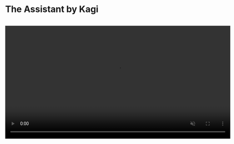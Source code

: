 # The Assistant by Kagi

<br>

<video src="./media/assistant.mp4" width="720" type="video/mp4" autoplay muted loop playsinline disablepictureinpicture />

The Assistant by Kagi combines the top large language models (LLMs) with optional results from Kagi Search, making it the perfect companion for creative, research, and programming tasks — alongside everything else you can think of! All this is included in a single subscription!

>**NOTE:** We’re excited to [announce](https://blog.kagi.com/assistant-for-all) that Kagi Assistant is now available to all users across all plans, expanding from its previous exclusivity to Ultimate subscribers.

## Features

- Access to the latest and most performant large language models from OpenAI, Anthropic, Meta, Google, Mistral, Amazon, Alibaba and DeepSeek.
- Multiple [custom assistants](#custom-assistants)
- The ability to control whether the Assistant has web access (powered by Kagi Search)
- Applying Kagi Search [Lenses](../features/lenses.md) and [Personalized Results](../features/website-info-personalized-results.md) to the Assistant searches
- Switch between multiple threads within a single window
- Saving Assistant threads
- Uploading files to use as context
- Altering the Assistant configuration within the thread
	- For example, you can ask the initial question with web access enabled, and then disable it for subsequent questions!
	 - It is also possible to switch to a different LLM in the middle of a thread
- Code syntax highlighting
- [Keyboard Shortcuts](#keyboard-shortcuts)
- Export conversations to markdown format
- Share threads with others using a link
- Voice input

## Privacy

When you use the Assistant by Kagi, your data is never used to train AI models (not by us or by the LLM providers), and no account information is shared with the LLM providers. By default, threads are deleted after 24 hours of inactivity. This behavior can be adjusted in the [settings](https://kagi.com/settings/?p=assistant).

## Using the Assistant

The Assistant can be accessed via the Control Center located in the top right corner of all Kagi pages or by clicking on the link in the top right corner of the Kagi homepage. [The direct link](https://kagi.com/assistant) to the Assistant can also be used.

When you first access the Assistant, you will be greeted by a familiar-looking landing page, allowing you to get right into using it.
You can either type your prompt or use voice input by pressing the microphone symbol.
You can choose which LLM you wish to use by opening the dropdown menu just below the prompt field.

The Assistant's web access can be toggled via the button below the prompt field.

## Which model to choose

We maintain the [Kagi LLM Benchmarking Project](./llm-benchmark.md) to measure model quality in various scenarios.

Another important aspect is the privacy policy of the model provider. See our [LLM Privacy Comparison](./llms-privacy.md) for a detailed overview of how each provider handles your data.

## Threads

The Assistant supports threads, allowing you to keep your bagel topping ideas separate from your weekend projects.

The search bar enables you to search for that one elusive thread.
Currently, the search only looks through your thread titles.

By default, threads are kept for 24 hours after the last message.
If keeping threads alive permanently better fits your workflow, you can adjust this setting in [Assistant Settings](https://kagi.com/settings/?p=assistant).
Please note that the thread saving setting is applied **when the thread is created**.

Threads can be renamed, added to Quick Access, shared, deleted, and downloaded via the `⋮` button which is displayed when you hover over the thread.

The Quick Access feature can be used to better organize your threads, but it will not influence the thread saving setting.
In other words, threads added to Quick Access will also be deleted after 24 hours, unless you have chosen otherwise in the settings.

You can also **preserve** threads with the star symbol, located to the left of the thread title.
Preserved threads do not expire.

## Uploading Files to Assistant

The Assistant by Kagi supports file uploads, allowing you to provide additional context or information for your queries.

This can be useful for tasks like:

- Summarizing a document
- Extracting key insights from a report
- Analyzing data in a spreadsheet
- Describing an image
- Distilling main points from an audio file

To upload a file:

1. Click the paperclip icon in the prompt input box.
2. Select the file or image you wish to upload.
3. Provide a prompt with instructions to process the file or leave it blank to summarize it.

Important considerations for file uploads:

**File size limit:** The maximum file size for uploads is 16MB.
**Processing time:** Larger files may take a few moments to process.
**Context retention:** Uploaded file content remains in the conversation context for subsequent messages.

The Assistant supports various file formats across different categories, including:

| File Type    | Supported Formats                                                                                                                                                                 |
| :----------- | :-------------------------------------------------------------------------------------------------------------------------------------------------------------------------------- |
| Text         | txt, text, md (and other text-based formats)                                                                                                                                      |
| Rich Format  | pdf, docx, pptx                                                                                                                                                                   |
| Spreadsheets | csv, tsv, xlsx, json, jsonl                                                                                                                                                       |
| Image        | jpg, jpeg, png, gif, tiff, tif, webp                                                                                                                                              |
| Audio        | 3gpp, aa, aac, aax, act, aiff, amr, ape, au, awb, dct, dss, dvf, flac, gsm, iklax, ivs, m4a, m4b, m4p, mp4, mmf, mp3, mpc, msv, ogg, opus, ra, rm, sln, tta, vox, wav, wma, wvpla |

Note: Unsupported formats may be treated as binary files.

## Fetching online content

Assistant can fetch webpages and online documents (up to 50 MB) to use them as context for your conversation.
To use this feature, simply paste the URL in your Assistant conversation (make sure the Entire Web toggle is on).

## Custom Instructions

Do you prefer a more personalized Assistant experience?
You can provide custom instructions in the [Assistant Settings](https://kagi.com/settings?p=assistant).
These instructions can be utilized to refine the Assistant responses.
You can, for instance, instruct the Assistant to be more succinct or to consider your profession and location.

## Custom Assistants {#custom-assistants}

You can create Custom Assistants in the [Assistant Settings](https://kagi.com/settings?p=assistant).
It is possible to customize the LLM, settings (the use of web access, lenses, and personalized results), and the instructions for each Custom Assistant.

The Assistant comes with a built-in **Code** Custom Assistant that is optimized for programming tasks. It uses Claude 3.5 Sonnet and has web access.

For more details, refer to the [Custom Assistants](./custom-assistants.md) page.

## Keyboard Shortcuts {#keyboard-shortcuts}

The following keyboard shortcuts are available in the Assistant by Kagi on Mac and PC.

| Mac Shortcut                | Action                  |
| :-------------------------- | :---------------------- |
| &#8984; + K                 | New Thread              |
| &#8984; + Shift + S         | Toggle Sidebar          |
| &#8984; + Shift + C         | Copy Last Response      |
| &#8984; + Shift + E         | Edit Last Message       |
| &#8984; + Shift + Backspace | Delete Current Thread   |
| &#8984; + /                 | Focus Prompt Box        |
| &#8984; + .                 | Show Keyboard Shortcuts |

| PC Shortcut              | Action                  |
| :----------------------- | :---------------------- |
| Ctrl + K                 | New Thread              |
| Ctrl + Shift + S         | Toggle Sidebar          |
| Ctrl + Shift + C         | Copy Last Response      |
| Ctrl + Shift + E         | Edit Last Message       |
| Ctrl + Shift + Backspace | Delete Current Thread   |
| Ctrl + /                 | Focus Prompt Box        |
| Ctrl + .                 | Show Keyboard Shortcuts |

## LLMs Available in The Assistant

The Assistant provides access to the following LLMs:

| Developer  | Model                                                                                                 | Plan     |
| ---------- | ----------------------------------------------------------------------------------------------------- | -------- |
| Anthropic  | [Claude 3.7 Sonnet with extended thinking](https://kagi.com/assistant?profile=claude-3-7-sonnet)      | Ultimate |
| Anthropic  | [Claude 3.7 Sonnet](https://kagi.com/assistant?profile=claude-3-sonnet)                               | Ultimate |
| Anthropic  | [Claude 4 Sonnet](https://kagi.com/assistant?profile=claude-4-sonnet)                                 | Ultimate |
| Anthropic  | [Claude 4 Sonnet with extended thinking](https://kagi.com/assistant?profile=claude-4-sonnet-thinking) | Ultimate |
| Anthropic  | [Claude 3 Opus](https://kagi.com/assistant?profile=claude-3-opus)                                     | Ultimate |
| Anthropic  | [Claude 4 Opus](https://kagi.com/assistant?profile=claude-4-opus)                                     | Ultimate |
| Anthropic  | [Claude 4 Opus with extended thinking](https://kagi.com/assistant?profile=claude-4-opus-thinking)     | Ultimate |
| Anthropic  | [Claude 3.5 Haiku](https://kagi.com/assistant?profile=claude-3-haiku)                                 | Ultimate |
| OpenAI     | [GPT 4o](https://kagi.com/assistant?profile=gpt-4o)                                                   | Ultimate |
| OpenAI     | [ChatGPT 4o](https://kagi.com/assistant?profile=chatgpt-4o)                                           | Ultimate |
| OpenAI     | [GPT 4o Mini](https://kagi.com/assistant?profile=gpt-4o-mini)                                         | All      |
| OpenAI     | [o3 Mini](https://kagi.com/assistant?profile=o3-mini)                                                 | Ultimate |
| OpenAI     | [o4 Mini](https://kagi.com/assistant?profile=o4-mini)                                                 | Ultimate |
| OpenAI     | [GPT 4.1](https://kagi.com/assistant?profile=gpt-4-1)                                                 | Ultimate |
| OpenAI     | [GPT 4.1 Mini](https://kagi.com/assistant?profile=gpt-4-1-mini)                                       | All      |
| OpenAI     | [GPT 4.1 Nano](https://kagi.com/assistant?profile=gpt-4-1-nano)                                       | All      |
| Mistral AI | [Mistral Pixtral](https://kagi.com/assistant?profile=mistral-nemo)                                    | All      |
| Mistral AI | [Mistral Large](https://kagi.com/assistant?profile=mistral-large)                                     | Ultimate |
| Mistral AI | [Mistral Medium](https://kagi.com/assistant?profile=mistral-medium)                                   | All      |
| Mistral AI | [Mistral Small](https://kagi.com/assistant?profile=mistral-small)                                     | All      |
| Google     | [Gemini 2.0 Flash](https://kagi.com/assistant?profile=gemini-flash)                                   | All      |
| Google     | [Gemini 2.5 Flash Preview](https://kagi.com/assistant?profile=gemini-2-5-flash)                       | All      |
| Google     | [Gemini 1.5 Pro](https://kagi.com/assistant?profile=gemini-pro)                                       | Ultimate |
| Google     | [Gemini 2.5 Pro Preview](https://kagi.com/assistant?profile=gemini-2-5-pro)                           | Ultimate |
| Meta       | [Llama 3.3 70B](https://kagi.com/assistant?profile=llama-3-70b)                                       | All      |
| Meta       | [Llama 3.1 405B](https://kagi.com/assistant?profile=llama-3-405b)                                     | Ultimate |
| Meta       | [Llama 4 Scout](https://kagi.com/assistant?profile=llama-4-scout)                                     | All      |
| Meta       | [Llama 4 Maverick](https://kagi.com/assistant?profile=llama-4-maverick)                               | All      |
| Alibaba    | [Qwen QwQ 32B](https://kagi.com/assistant?profile=qwen-qwq-32b)                                       | Ultimate |
| Alibaba    | [Qwen 3 32B](https://kagi.com/assistant?profile=qwen-3-32b)                                           | All      |
| Alibaba    | [Qwen 3 32B with Thinking](https://kagi.com/assistant?profile=qwen-3-32b-thinking)                    | All      |
| Alibaba    | [Qwen 3 235B](https://kagi.com/assistant?profile=qwen-3-235b-a22b)                                    | All      |
| Alibaba    | [Qwen 3 235B with Thinking](https://kagi.com/assistant?profile=qwen-3-235b-a22b-thinking)             | All      |
| Amazon     | [Nova Lite](https://kagi.com/assistant?profile=nova-lite)                                             | All      |
| Amazon     | [Nova Pro](https://kagi.com/assistant?profile=nova-pro)                                               | Ultimate |
| DeepSeek   | [Chat V3](https://kagi.com/assistant?profile=deepseek)                                                | All      |
| DeepSeek   | [R1](https://kagi.com/assistant?profile=deepseek-r1)                                                  | Ultimate |
| DeepSeek   | [R1 Distill Llama 70B](https://kagi.com/assistant?profile=deepseek-r1-distill-llama-70b)              | Ultimate |
| xAI        | [Grok 3 Mini](https://kagi.com/assistant?profile=grok-3-mini)                                         | Ultimate |
| xAI        | [Grok 3](https://kagi.com/assistant?profile=grok-3)                                                   | Ultimate |


You can learn more about how these models compare in the [Kagi LLM Benchmarking Project](./llm-benchmark.md) page.

For more information about each model and its privacy practices, including details about providers, see our [LLM Privacy](./llms-privacy) page.



## Bangs

You can quickly access The Assistant using the following [bangs](../features/bangs.md):

- `!ai`, `!as`, `!assistant`, `!research`, `!answer`, `!discuss`, `!expert`, `!llm`, `!custom`, and `!asst`: These bangs direct you to the general Assistant interface for various types of queries.

- `!chat`: This bang accesses The Assistant with internet access turned off.

- `!code`: Use this bang to access the built-in **Code** Custom Assistant, which is tailored for coding-related queries.

- `!ki`: This bang accesses The Assistant with the Ki profile, providing a specialized interaction.

Each bang is designed to optimize your search experience by directing you to the most appropriate version of The Assistant for your needs.

## URL Parameters

You can specify a particular model in the Assistant's URL by including a `profile` parameter.
`https://kagi.com/assistant?profile=gpt-4o&q=%s`
The available model names can be found in the table above.

This can also be used with custom assistants, as described on the [custom assistant documentation](./custom-assistants.md#url-parameters).

The `internet` parameter can be used to turn on and off internet access, set to `true` to enable, anything else to disable. This overrides the internet setting of the profile used.

The `lens` parameter can be used to set the lens if internet access is enabled. The value of this is the lowercase format of the lens name, for example, `https://kagi.com/assistant?lens=programming&q=%s` will use the Programming lens.

Here is an example of a URL that disables internet access, uses the **Claude 3 Haiku** model, and applies the **Programming lens**:  
```https://kagi.com/assistant?profile=claude-3-haiku&internet=false&lens=programming&q=%s```

## Availability

The Assistant is available to all members. However, premium models are only available in our Ultimate plan.
If you are on a different plan and you need access to these models, you can upgrade from the [Billing Settings](https://kagi.com/settings?p=billing_plan) page.

We also offer an Ultimate upgrade for Family Plans, you can upgrade from the [Family Management](https://kagi.com/settings?p=account_members) page.

## Usage Limits

### Context window limit

The context window refers to how much of the conversation Assistant will take into account to respond to the last message in a conversation.

While we optimize the internals and user experience of the Kagi Assistant, we have limited the number of context tokens but these arbitrary **restrictions will be removed soon**.

The current context window limits are:
- **32,000 token sliding window** maximum for all conversations
- **Rolling window of recent exchanges** consisting of:
  - Your 7 most recent exchanges (14 messages total)
  - Plus your first exchange (2 messages)

### Input limitations

#### Text input

- **Maximum 100,000 characters** per message
- Text exceeding this limit will be automatically truncated

#### File uploads

- **Maximum total size: 16 MB** (applies to single or multiple files)
- **URL content: 50 MB** maximum retrievable size

### Custom Instructions

- **Maximum 5,000 characters** for custom Assistant instructions

### Fair Use Policy

We use a value-based usage system to maintain high-quality service for all users:

- Your monthly plan determines your token usage allowance.
    - For example, a **$25 monthly plan** provides up to **$25 worth of token usage** across all models.
- For yearly plans, you get access to the full year's worth of token usage at the start of the plan.
    - For instance, the **Ultimate yearly plan** allows up to **$270 worth of token usage for the entire year**.
- A **20% margin markup** is included in token usage cost calculations to cover search queries, infrastructure, and development costs.
    - For example, **$25 token usage** consists of **$20 for raw token costs** and **$5 for operational costs**.
- Users will receive an in-app reminder as they near their usage limit. If the limit is exceeded, new AI interactions will be disabled until they either renew their plan early or the next billing cycle begins.
    - **Note:** We will soon introduce the option to purchase top-up credits, allowing you to extend Assistant usage beyond fair-use limits with an amount of your choice. These credits can then also be used for other Kagi products such as the API.

For additional questions about these limitations or policies, please contact our support team.

### Tips to reduce token usage

Here are some suggestions to reduce token usage:

1. Use less expensive models for simple tasks like summarization or basic information extraction. Our [LLM Benchmarking project](https://help.kagi.com/kagi/ai/llm-benchmark.html) page contains cost information for the different models.
2. Create new threads for unrelated questions rather than continuing in the same conversation.
3. Be specific and concise in your prompts to get more focused responses.
4. Use the "Edit Prompt” feature (pencil icon) to refine your question instead of sending multiple clarifications.
5. Disable web access when you don't need internet information.
6. Limit file uploads to only what's necessary for your query.
7. Break complex tasks into smaller, focused questions across multiple threads.
8. Use custom instructions to request consistently concise responses.
9. Leverage specialized custom assistants optimized for specific tasks.
10. Download and delete completed threads to avoid accidentally continuing old conversations.

## FAQ

**Q**: What is Kagi’s stance about using LLMs in search?\
**A**: We continue to relentlessly focus on the core search experience and build thoughtfully integrated features on top of it. Read more about it in our [AI Integration Philosophy](../why-kagi/ai-philosophy.md) page.
